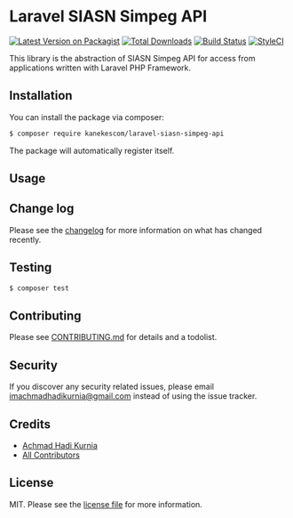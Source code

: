 # Laravel SIASN Simpeg API

[![Latest Version on Packagist][ico-version]][link-packagist]
[![Total Downloads][ico-downloads]][link-downloads]
[![Build Status][ico-travis]][link-travis]
[![StyleCI][ico-styleci]][link-styleci]

This library is the abstraction of SIASN Simpeg API for access from applications written with Laravel PHP Framework.

## Installation

You can install the package via composer:

``` bash
$ composer require kanekescom/laravel-siasn-simpeg-api
```

The package will automatically register itself.

## Usage

## Change log

Please see the [changelog](CHANGELOG.md) for more information on what has changed recently.

## Testing

``` bash
$ composer test
```

## Contributing

Please see [CONTRIBUTING.md](CONTRIBUTING.md) for details and a todolist.

## Security

If you discover any security related issues, please email imachmadhadikurnia@gmail.com instead of using the issue tracker.

## Credits

- [Achmad Hadi Kurnia][link-author]
- [All Contributors][link-contributors]

## License

MIT. Please see the [license file](LICENSE) for more information.

[ico-version]: https://img.shields.io/packagist/v/kanekescom/laravel-siasn-simpeg-api.svg?style=flat-square
[ico-downloads]: https://img.shields.io/packagist/dt/kanekescom/laravel-siasn-simpeg-api.svg?style=flat-square
[ico-travis]: https://img.shields.io/travis/kanekescom/laravel-siasn-simpeg-api/master.svg?style=flat-square
[ico-styleci]: https://styleci.io/repos/12345678/shield

[link-packagist]: https://packagist.org/packages/kanekescom/laravel-siasn-simpeg-api
[link-downloads]: https://packagist.org/packages/kanekescom/laravel-siasn-simpeg-api
[link-travis]: https://travis-ci.org/kanekescom/laravel-siasn-simpeg-api
[link-styleci]: https://styleci.io/repos/12345678
[link-author]: https://github.com/kanekescom
[link-contributors]: ../../contributors
